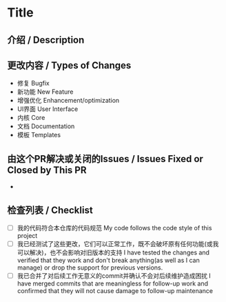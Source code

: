 # Title


## 介绍 / Description


## 更改内容 / Types of Changes

<!--- 你的代码更改了哪部分的内容? (将没有改动的要点删除) -->
- 修复 Bugfix
- 新功能 New Feature
- 增强优化 Enhancement/optimization
- UI界面 User Interface
- 内核 Core
- 文档 Documentation
- 模板 Templates


## 由这个PR解决或关闭的Issues / Issues Fixed or Closed by This PR

-  


## 检查列表 / Checklist

- [ ] 我的代码符合本仓库的代码规范 My code follows the code style of this project
- [ ] 我已经测试了这些更改，它们可以正常工作，既不会破坏原有任何功能(或我可以解决)，也不会影响对旧版本的支持 I have tested the changes and verified that they work and don't break anything(as well as I can manage) or drop the support for previous versions.
- [ ] 我已合并了对后续工作无意义的commit并确认不会对后续维护造成困扰 I have merged commits that are meaningless for follow-up work and confirmed that they will not cause damage to follow-up maintenance
